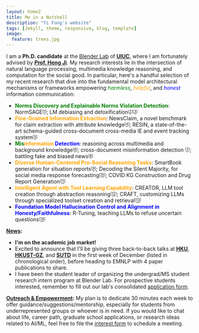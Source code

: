 ```yaml
---
layout: home2
title: Me in a Nutshell
description: "Yi Fung's website"
tags: [Jekyll, theme, responsive, blog, template]
image:
  feature: trees.jpg
---
```


I am a <b>Ph.D. candidate</b> at the <a href="https://blender.cs.illinois.edu/" target="_blank">Blender Lab</a> of <a href="https://cs.illinois.edu/" target="_blank"><b>UIUC</b></a>, where I am fortunately advised by <a href="https://blender.cs.illinois.edu/hengji.html" target="_blank"><b>Prof. Heng Ji</b></a>. My research interests lie in the intersection of natural language processing, multimedia knowledge reasoning, and computation for the social good. In particular, here's a handful selection of my recent research that dive into the fundamental model architectural mechanisms or frameworks empowering <i><font color="green">harmless</font></i>, <i><font color="orange">helpful</font></i>, and <i><font color="blue">honest</font></i> information communication:
* <b><font color="green">Norms Discovery and Explainable Norms Violation Detection</font></b>: NormSAGE<sup><sub>[<a href="https://arxiv.org/abs/2210.08604" target="_blank">1</a>]</sub></sup>; LM debiasing and detoxification<sup><sub>[<a href="https://arxiv.org/abs/2305.12798" target="_blank">2</a>]</sub></sup><sup><sub>[<a href="https://ojs.aaai.org/index.php/AAAI/article/view/26279" target="_blank">3</a>]</sub></sup>
* <b><font color="orange">Fine-Grained Information Extraction</font></b>: NewsClaim, a novel benchmark for claim extraction with attribute knowledge<sup><sub>[<a href="https://arxiv.org/abs/2112.08544" target="_blank">4</a>]</sub></sup>; RESIN, a state-of-the-art schema-guided cross-document cross-media IE and event tracking system<sup><sub>[<a href="https://aclanthology.org/2021.naacl-demos.16/" target="_blank">5</a>]</sub></sup>
* <b><font color="green">Mis</font><font color="orange">information</font> <font color="blue">Detection</font></b>: reasoning across multimedia and background knowledge<sup><sub>[<a href="http://scholar.google.es/citations?user=eUae2K0AAAAJ" target="_blank">6</a>]</sub></sup>; cross-document misinformation detection <sup><sub>[<a href="https://aclanthology.org/2022.naacl-main.40/" target="_blank">7</a>]</sub></sup>; battling fake and biased news<sup><sub>[<a href="https://dl.acm.org/doi/abs/10.1145/3534678.3542615" target="_blank">8</a>]</sub></sup>
* <b><font color="orange">Diverse Human-Centered Pro-Social Reasoning Tasks</font></b>: SmartBook generation for situation reports<sup><sub>[<a href="https://arxiv.org/pdf/2303.14337.pdf" target="_blank">9</a>]</sub></sup>; Decoding the Silent Majority, for social media response forecasting<sup><sub>[<a href="https://arxiv.org/pdf/2310.13297.pdf" target="_blank">10</a>]</sub></sup>; COVID KG Construction and Drug Report Generation<sup><sub>[<a href="https://aclanthology.org/2021.naacl-demos.8/" target="_blank">11</a>]</sub></sup>
* <b><font color="orange">Intelligent Agent with Tool Learning Capability</font></b>: CREATOR, LLM tool creation through abstraction reasoning<sup><sub>[<a href="https://arxiv.org/pdf/2305.14318.pdf" target="_blank">12</a>]</sub></sup>; CRAFT, customizing LLMs through specialized toolset creation and retrieval<sup><sub>[<a href="https://arxiv.org/abs/2309.17428" target="_blank">13</a>]</sub></sup>
* <b><font color="blue">Foundation Model Hallucination Control and Alignment in Honesty/Faithfulness</font></b>: R-Tuning, teaching LLMs to refuse uncertain questions<sup><sub>[<a href="https://arxiv.org/abs/2311.09677" target="_blank">14</a>]</sub></sup>

<b><u>News</u>:</b> 
* <b>I'm on the academic job market!</b>
* Excited to announce that I'll be giving three back-to-back talks at <a href="https://hkunlp.github.io/" target="_blank"><b>HKU</b></a>, <a href="https://www.hkust-gz.edu.cn/" target="_blank"><b>HKUST-GZ</b></a>, and <a href="https://www.sutd.edu.sg/" target="_blank"><b>SUTD</b></a> in the first week of December (listed in chronological order), before heading to EMNLP with 4 paper publications to share.
* I have been the student leader of organizing the undergrad/MS student research intern program at Blender Lab. For prospective students interested, remember to fill out our lab's consolidated <a href="https://forms.gle/fzUeXJvkNB6jM6sU6" target="_blank">application form</a>.

<b><u>Outreach & Empowerment</u>:</b> 
My plan is to dedicate 30 minutes each week to offer guidance/suggestions/mentorship, especially for students from underrepresented groups or whoever is in need. If you would like to chat about life, career path, graduate school applications, or research ideas related to AI/ML, feel free to file the <a href="https://forms.gle/fzUeXJvkNB6jM6sU6" target="_blank">interest form</a> to schedule a meeting.
